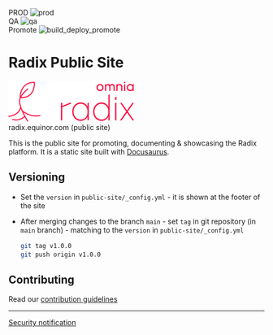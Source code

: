 PROD    ![prod](https://api.radix.equinor.com/api/v1/applications/radix-public-site//environments/prod/buildstatus)  
QA      ![qa](https://api.radix.equinor.com/api/v1/applications/radix-public-site//environments/qa/buildstatus)  
Promote ![build_deploy_promote](https://api.radix.equinor.com/api/v1/applications/radix-public-site//environments/prod/buildstatus?pipeline=promote) 

# Radix Public Site

[![Logo](logo/Banner%20energy%20red@2x.png)](https://radix.equinor.com)  
radix.equinor.com (public site)  

This is the public site for promoting, documenting & showcasing the Radix
platform. It is a static site built with [Docusaurus](https://docusaurus.io/).

## Versioning

* Set the `version` in `public-site/_config.yml` - it is shown at the footer of the site
* After merging changes to the branch `main` - set `tag` in git repository (in `main` branch) - matching to the `version` in `public-site/_config.yml`

    ```sh
    git tag v1.0.0
    git push origin v1.0.0
    ```


## Contributing

Read our [contribution guidelines](./CONTRIBUTING.md)

-----------------

[Security notification](./SECURITY.md)
